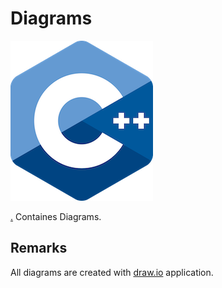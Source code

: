 # Diagrams

![logo](../pictures/logo.png)

[.](.) Containes Diagrams.

## Remarks

All diagrams are created with [draw.io](https://www.drawio.com) application.
